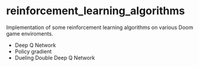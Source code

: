 # reinforcement_learning_algorithms

Implementation of some reinforcement learning algorithms on various Doom game enviroments.

 - Deep Q Network
 - Policy gradient
 - Dueling Double Deep Q Network